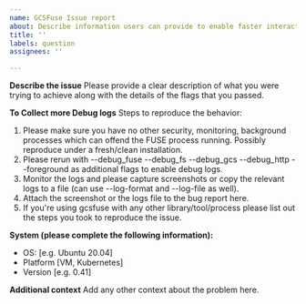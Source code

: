 ```yaml
---
name: GCSFuse Issue report
about: Describe information users can provide to enable faster interaction
title: ''
labels: question
assignees: ''

---
```


**Describe the issue**
Please provide a clear description of what you were trying to achieve along with the details of the flags that you passed.

**To Collect more Debug logs**
Steps to reproduce the behavior:
1. Please make sure you have no other security, monitoring, background processes which can offend the FUSE process running. Possibly reproduce under a fresh/clean installation.
2. Please rerun with --debug_fuse --debug_fs --debug_gcs --debug_http --foreground as additional flags to enable debug logs.
3. Monitor the logs and please capture screenshots or copy the relevant logs to a file (can use --log-format and --log-file as well).
4. Attach the screenshot or the logs file to the bug report here.
5. If you're using gcsfuse with any other library/tool/process please list out the steps you took to reproduce the issue.


**System (please complete the following information):**
 - OS: [e.g. Ubuntu 20.04]
 - Platform [VM, Kubernetes]
 - Version [e.g. 0.41]

**Additional context**
Add any other context about the problem here.
